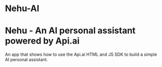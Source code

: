 # Nehu-AI

Nehu - An AI personal assistant powered by Api.ai
========

An app that shows how to use the Api.ai HTML and JS SDK to build a simple AI personal assistant.

